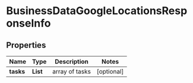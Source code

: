# BusinessDataGoogleLocationsResponseInfo


## Properties

| Name | Type | Description | Notes |
|------------ | ------------- | ------------- | -------------|
**tasks** | **List<BusinessDataGoogleLocationsTaskInfo>** | array of tasks |[optional]|